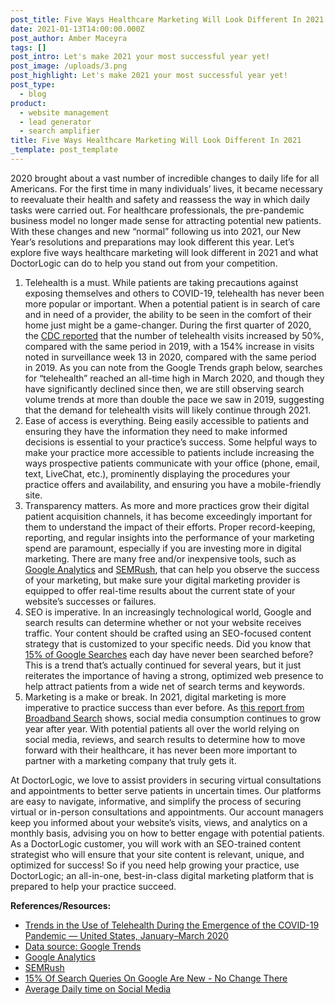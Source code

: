 ```yaml
---
post_title: Five Ways Healthcare Marketing Will Look Different In 2021
date: 2021-01-13T14:00:00.000Z
post_author: Amber Maceyra
tags: []
post_intro: Let's make 2021 your most successful year yet!
post_image: /uploads/3.png
post_highlight: Let's make 2021 your most successful year yet!
post_type:
  - blog
product:
  - website management
  - lead generator
  - search amplifier
title: Five Ways Healthcare Marketing Will Look Different In 2021
_template: post_template
---
```


2020 brought about a vast number of incredible changes to daily life for all Americans. For the first time in many individuals’ lives, it became necessary to reevaluate their health and safety and reassess the way in which daily tasks were carried out. For healthcare professionals, the pre-pandemic business model no longer made sense for attracting potential new patients. With these changes and new “normal” following us into 2021, our New Year’s resolutions and preparations may look different this year. Let’s explore five ways healthcare marketing will look different in 2021 and what DoctorLogic can do to help you stand out from your competition.

1. Telehealth is a must. While patients are taking precautions against exposing themselves and others to COVID-19, telehealth has never been more popular or important. When a potential patient is in search of care and in need of a provider, the ability to be seen in the comfort of their home just might be a game-changer. During the first quarter of 2020, the [CDC reported](https://www.cdc.gov/mmwr/volumes/69/wr/mm6943a3.htm#:\~:text=During%20the%20first%20quarter%20of,the%20same%20period%20in%202019.) that the number of telehealth visits increased by 50%, compared with the same period in 2019, with a 154% increase in visits noted in surveillance week 13 in 2020, compared with the same period in 2019. As you can note from the Google Trends graph below, searches for “telehealth” reached an all-time high in March 2020, and though they have significantly declined since then, we are still observing search volume trends at more than double the pace we saw in 2019, suggesting that the demand for telehealth visits will likely continue through 2021.
2. Ease of access is everything. Being easily accessible to patients and ensuring they have the information they need to make informed decisions is essential to your practice’s success. Some helpful ways to make your practice more accessible to patients include increasing the ways prospective patients communicate with your office (phone, email, text, LiveChat, etc.), prominently displaying the procedures your practice offers and availability, and ensuring you have a mobile-friendly site.
3. Transparency matters. As more and more practices grow their digital patient acquisition channels, it has become exceedingly important for them to understand the impact of their efforts. Proper record-keeping, reporting, and regular insights into the performance of your marketing spend are paramount, especially if you are investing more in digital marketing. There are many free and/or inexpensive tools, such as [Google Analytics](https://analytics.google.com/) and [SEMRush](https://www.semrush.com/), that can help you observe the success of your marketing, but make sure your digital marketing provider is equipped to offer real-time results about the current state of your website’s successes or failures.
4. SEO is imperative. In an increasingly technological world, Google and search results can determine whether or not your website receives traffic. Your content should be crafted using an SEO-focused content strategy that is customized to your specific needs. Did you know that [15% of Google Searches](https://www.seroundtable.com/15-of-search-queries-google-new-30025.html) each day have never been searched before? This is a trend that’s actually continued for several years, but it just reiterates the importance of having a strong, optimized web presence to help attract patients from a wide net of search terms and keywords.
5. Marketing is a make or break. In 2021, digital marketing is more imperative to practice success than ever before. As [this report from Broadband Search](https://www.broadbandsearch.net/blog/average-daily-time-on-social-media) shows, social media consumption continues to grow year after year. With potential patients all over the world relying on social media, reviews, and search results to determine how to move forward with their healthcare, it has never been more important to partner with a marketing company that truly gets it.

At DoctorLogic, we love to assist providers in securing virtual consultations and appointments to better serve patients in uncertain times. Our platforms are easy to navigate, informative, and simplify the process of securing virtual or in-person consultations and appointments. Our account managers keep you informed about your website’s visits, views, and analytics on a monthly basis, advising you on how to better engage with potential patients. As a DoctorLogic customer, you will work with an SEO-trained content strategist who will ensure that your site content is relevant, unique, and optimized for success! So if you need help growing your practice, use DoctorLogic; an all-in-one, best-in-class digital marketing platform that is prepared to help your practice succeed.

**References/Resources:**

* [Trends in the Use of Telehealth During the Emergence of the COVID-19 Pandemic — United States, January–March 2020](https://www.cdc.gov/mmwr/volumes/69/wr/mm6943a3.htm#:\~:text=During%20the%20first%20quarter%20of,the%20same%20period%20in%202019.)
* [Data source: Google Trends](https://trends.google.com/trends/explore?date=2019-01-03%202020-12-03&geo=US&q=telehealth)
* [Google Analytics](https://analytics.google.com/)
* [SEMRush](https://www.semrush.com/)
* [15% Of Search Queries On Google Are New - No Change There](https://www.seroundtable.com/15-of-search-queries-google-new-30025.html)
* [Average Daily time on Social Media](https://www.broadbandsearch.net/blog/average-daily-time-on-social-media)
